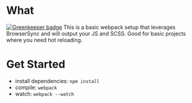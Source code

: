 # What

[![Greenkeeper badge](https://badges.greenkeeper.io/bloqhead/webpack-starter.svg)](https://greenkeeper.io/)
This is a basic webpack setup that leverages BrowserSync and will output your JS and SCSS. Good for basic projects where you need hot reloading.

# Get Started
- install dependencies: `npm install`
- compile: `webpack`
- watch: `webpack --watch`
